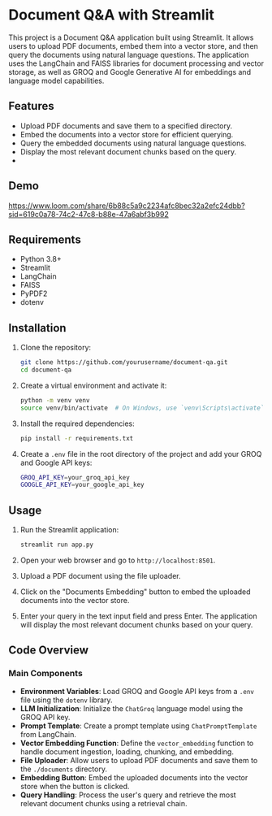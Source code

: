 # Document Q&A with Streamlit

This project is a Document Q&A application built using Streamlit. It allows users to upload PDF documents, embed them into a vector store, and then query the documents using natural language questions. The application uses the LangChain and FAISS libraries for document processing and vector storage, as well as GROQ and Google Generative AI for embeddings and language model capabilities.

## Features

- Upload PDF documents and save them to a specified directory.
- Embed the documents into a vector store for efficient querying.
- Query the embedded documents using natural language questions.
- Display the most relevant document chunks based on the query.
- 
## Demo 

https://www.loom.com/share/6b88c5a9c2234afc8bec32a2efc24dbb?sid=619c0a78-74c2-47c8-b88e-47a6abf3b992
## Requirements

- Python 3.8+
- Streamlit
- LangChain
- FAISS
- PyPDF2
- dotenv

## Installation

1. Clone the repository:

    ```bash
    git clone https://github.com/yourusername/document-qa.git
    cd document-qa
    ```

2. Create a virtual environment and activate it:

    ```bash
    python -m venv venv
    source venv/bin/activate  # On Windows, use `venv\Scripts\activate`
    ```

3. Install the required dependencies:

    ```bash
    pip install -r requirements.txt
    ```

4. Create a `.env` file in the root directory of the project and add your GROQ and Google API keys:

    ```bash
    GROQ_API_KEY=your_groq_api_key
    GOOGLE_API_KEY=your_google_api_key
    ```

## Usage

1. Run the Streamlit application:

    ```bash
    streamlit run app.py
    ```

2. Open your web browser and go to `http://localhost:8501`.

3. Upload a PDF document using the file uploader.

4. Click on the "Documents Embedding" button to embed the uploaded documents into the vector store.

5. Enter your query in the text input field and press Enter. The application will display the most relevant document chunks based on your query.

## Code Overview

### Main Components

- **Environment Variables**: Load GROQ and Google API keys from a `.env` file using the `dotenv` library.
- **LLM Initialization**: Initialize the `ChatGroq` language model using the GROQ API key.
- **Prompt Template**: Create a prompt template using `ChatPromptTemplate` from LangChain.
- **Vector Embedding Function**: Define the `vector_embedding` function to handle document ingestion, loading, chunking, and embedding.
- **File Uploader**: Allow users to upload PDF documents and save them to the `./documents` directory.
- **Embedding Button**: Embed the uploaded documents into the vector store when the button is clicked.
- **Query Handling**: Process the user's query and retrieve the most relevant document chunks using a retrieval chain.



